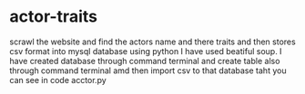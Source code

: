 # actor-traits
scrawl the website and find the actors name and there traits and then stores csv format into mysql database using python
I have used beatiful soup. 
I have created database through command terminal and create table also through command terminal amd then import csv to that database taht you can see in code acctor.py
